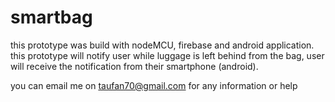 # smartbag
this prototype was build with nodeMCU, firebase and android application. this prototype will notify user while luggage is left behind from the bag, user will receive the notification from their smartphone (android).

you can email me on taufan70@gmail.com for any information or help
